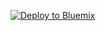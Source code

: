 [![Deploy to Bluemix](https://bluemix.net/deploy/button.png)](https://new-console.ng.bluemix.net/devops/setup/deploy/?repository=https://github.com/lorentzlasson/toolchain-existing-iotp)
